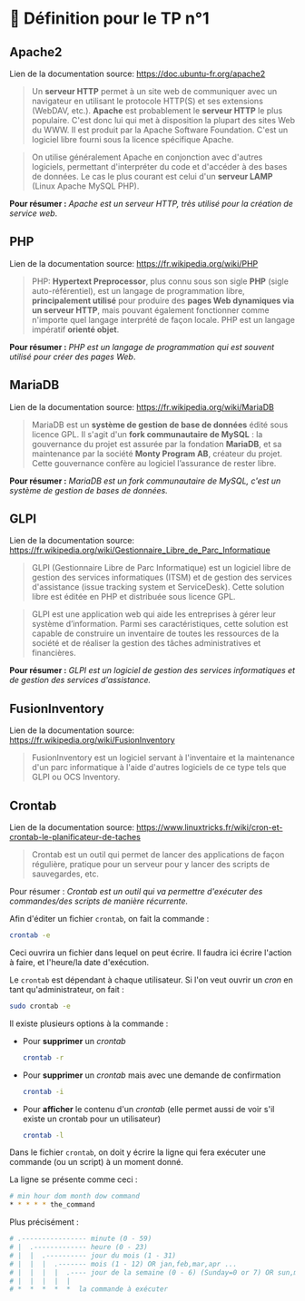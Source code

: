 # :book: Définition pour le TP n°1

## Apache2

Lien de la documentation source: https://doc.ubuntu-fr.org/apache2

>  Un **serveur HTTP** permet à un site web de communiquer avec un navigateur en utilisant le protocole HTTP(S) et ses extensions (WebDAV, etc.). **Apache** est probablement le **serveur HTTP** le plus populaire. C'est donc lui qui met à disposition la plupart des sites Web du WWW.
> Il est produit par la Apache Software Foundation. C'est un logiciel libre fourni sous la licence spécifique Apache.

> On utilise généralement Apache en conjonction avec d'autres logiciels, permettant d'interpréter du code et d'accéder à des bases de données. Le cas le plus courant est celui d'un **serveur LAMP** (Linux Apache MySQL PHP). 

**Pour résumer :** *Apache est un serveur HTTP, très utilisé pour la création de service web*.

## PHP

Lien de la documentation source: https://fr.wikipedia.org/wiki/PHP

> PHP: **Hypertext Preprocessor**, plus connu sous son sigle **PHP** (sigle auto-référentiel), est un langage de programmation libre, **principalement utilisé** pour produire des **pages Web dynamiques via un serveur HTTP**, mais pouvant également fonctionner comme n'importe quel langage interprété de façon locale. PHP est un langage impératif **orienté objet**. 

**Pour résumer :** *PHP est un langage de programmation qui est souvent utilisé pour créer des pages Web*.

## MariaDB

Lien de la documentation source: https://fr.wikipedia.org/wiki/MariaDB

> MariaDB est un **système de gestion de base de données** édité sous licence GPL. Il s'agit d'un **fork communautaire de MySQL** : la gouvernance du projet est assurée par la fondation **MariaDB**, et sa maintenance par la société **Monty Program AB**, créateur du projet. Cette gouvernance confère au logiciel l’assurance de rester libre. 

**Pour résumer :** *MariaDB est un fork communautaire de MySQL, c'est un système de gestion de bases de données.*

## GLPI

Lien de la documentation source: https://fr.wikipedia.org/wiki/Gestionnaire_Libre_de_Parc_Informatique

> GLPI (Gestionnaire Libre de Parc Informatique) est un logiciel libre de gestion des services informatiques (ITSM) et de gestion des services d'assistance (issue tracking system et ServiceDesk). Cette solution libre est éditée en PHP et distribuée sous licence GPL. 

> GLPI est une application web qui aide les entreprises à gérer leur système d’information. Parmi ses caractéristiques, cette solution est capable de construire un inventaire de toutes les ressources de la société et de réaliser la gestion des tâches administratives et financières.

**Pour résumer :** *GLPI est un logiciel de gestion des services informatiques et de gestion des services d'assistance.*

## FusionInventory

Lien de la documentation source: https://fr.wikipedia.org/wiki/FusionInventory

> FusionInventory est un logiciel servant à l'inventaire et la maintenance d'un parc informatique à l'aide d'autres logiciels de ce type tels que GLPI ou OCS Inventory. 

## Crontab

Lien de la documentation source: https://www.linuxtricks.fr/wiki/cron-et-crontab-le-planificateur-de-taches

> Crontab est un outil qui permet de lancer des applications de façon régulière, pratique pour un serveur pour y lancer des scripts de sauvegardes, etc.

Pour résumer : *Crontab est un outil qui va permettre d'exécuter des commandes/des scripts de manière récurrente.*

Afin d'éditer un fichier ``crontab``, on fait la commande :

```sh
crontab -e
```

Ceci ouvrira un fichier dans lequel on peut écrire. Il faudra ici écrire l'action à faire, et l'heure/la date d'exécution.

Le ``crontab`` est dépendant à chaque utilisateur. Si l'on veut ouvrir un *cron* en tant qu'administrateur, on fait :

```sh
sudo crontab -e
```

Il existe plusieurs options à la commande :

- Pour **supprimer** un *crontab*

    ```sh
    crontab -r
    ```
- Pour **supprimer** un *crontab* mais avec une demande de confirmation

    ```sh
    crontab -i
    ```
- Pour **afficher** le contenu d'un *crontab* (elle permet aussi de voir s'il existe un crontab pour un utilisateur)

    ```sh
    crontab -l
    ```

Dans le fichier ``crontab``, on doit y écrire la ligne qui fera exécuter une commande (ou un script) à un moment donné.

La ligne se présente comme ceci : 

```sh
# min hour dom month dow command
* * * * * the_command
```

Plus précisément : 

```sh
# .---------------- minute (0 - 59)
# |  .------------- heure (0 - 23)
# |  |  .---------- jour du mois (1 - 31)
# |  |  |  .------- mois (1 - 12) OR jan,feb,mar,apr ...
# |  |  |  |  .---- jour de la semaine (0 - 6) (Sunday=0 or 7) OR sun,mon,tue,wed,thu,fri,sat
# |  |  |  |  |
# *  *  *  *  *  la commande à exécuter
```


